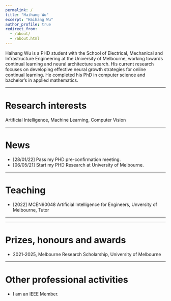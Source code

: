 ```yaml
---
permalink: /
title: "Haihang Wu"
excerpt: "Haihang Wu"
author_profile: true
redirect_from: 
  - /about/
  - /about.html
---
```


Haihang Wu is a PHD student with the School of Electrical, Mechanical and Infrastructure Engineering at the University of Melbourne, working towards continual learning and neural architecture search. His current research focuses on developing effective neural growth strategies for online continual learning. He  completed his PhD in computer science and bachelor’s in applied mathematics. 

- - -  


Research interests 
======

Artificial Intelligence, Machine Learning, Computer Vision

- - - 






News
======
* [28/01/22] Pass my PHD pre-confirmation meeting.   
* [06/05/21] Start my PHD Research at University of Melbourne.  

<!---
* [10/12/20] A paper accepted to SIGMOD (Core Rank A*). 
* [09/04/21] Accepted the invitation to be a Reviewer for NeurIPS 2021. 
* [10/12/20] Congratulations to my PhD supervisor [Michael Kirley](https://people.eng.unimelb.edu.au/mkirley/) on his promotion to Level E (Professor)!
* [08/12/20] <span style="color:red"> Call for papers </span>: We are organizing a special session on [Large-Scale Global Optimisation]( http://www.tflsgo.org/special_sessions/cec2021.html) in CEC'2021. Please submit your work to this session. 
* [15/09/20] Our work "On the Efficiency of K-Means Clustering: Evaluation, Optimization, and Algorithm Selection" has been accepted to VLDB 2021 (Core Rank A*).
* [16/08/20] Our paper titled "Generalization of Machine Learning for Problem Reduction: A Case Study on Travelling Salesman Problems" has been accepted to OR Spectrum (JCR Q1).
* [25/06/20] We will deliver a tutorial on large-scale optimization at IEEE CEC 2020.
* [10/06/20] I have agreed to serve as a reviewer for NeurIPS 2020. 
* [29/05/20] Our paper titled "Automatic decomposition of integer programs for lagrangian relaxation using a multiobjective approach" has been nominated as a best paper award. <br/>
* [21/03/20] Our Paper titled "Automatic decomposition of integer programs for lagrangian relaxation using a multiobjective approach" has been accepted to GECCO 2020 (Core Rank A). 
* [01/01/20] I have been appointed as a vice-chair of IEEE taskforce on large-scale global optimization.
* Our paper *Using Statistical Measures and Machine Learning for Graph Reduction to Solve Maximum Weight Clique Problems* has been accepted by IEEE Transactions on Pattern Analysis and Machine Intelligence (__impact factor: 17.7__).
* Our paper *Revisiting Probability Distribution Assumptions for Information Theoretic Feature Selection* has been accepted for presenting at AAAI 2020 (acceptance rate 20.6%).
* Our paper *An Improved Merge Search Algorithm for the Constrained Pit Problem in Open-pit Mining* has been accepted as a full paper for presenting at GECCO 2019. 
* Our paper *Decomposition for Large-scale Optimization Problems with Overlapping Components* has been accepted for presenting at IEEE CEC 2019. This paper won the 2019 Competition on Large-Scale Global Optimization.
-->

- - -  


Teaching 
======
* [2022] MCEN90048 Artificial Intelligence for Engineers, Unversity of Melbourne, Tutor 

- - -  

<!---
Supervision
======
* Jake Weiner (PhD, co-supervising with Prof Xiaodong Li and Prof Andreas T. Ernst)
* Yunzhuang Shen (PhD, co-supervising with Prof Xiaodong Li and Prof Andrew Eberhard)
* Winton Nathan-Roberts (PhD, co-supervising with Prof Uwe Aickelin and Dr Ling Luo) 
-->
- - -  

Prizes, honours and awards
======
* 2021-2025, Melbourne Research Scholarship, University of Melbourne

- - -  




Other professional activities
======
* I am an IEEE Member.
<!---
* Journal article reviewing: 
  - IEEE Transactions on Evolutionary Computation  
  - IEEE Transactions on Cybernetics
  - IEEE Transactions on Systems, Man, and Cybernetics: Systems
  - IEEE Computational Intelligence Magazine
  - Swarm and Evolutionary Computation
  - Applied Soft Computing
  - Algorithms
* Conference organisation: 
  - Special session on large-scale global optimisation at CEC'20 and CEC'21.
  - Tutorial on large-scale optimisation and learning at CEC'20 and CEC'21.
  - Program Committee and/or Reviewer for ICML'22, AAAI'22, ICLR'22, NeurIPS'21, NeurIPS'20, CEC'21, CEC'20, AI'20.  
-->


